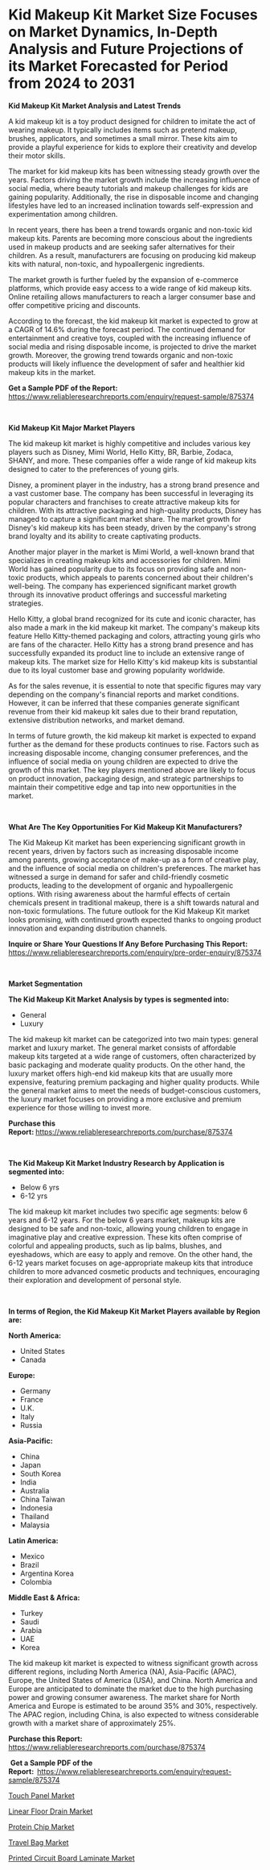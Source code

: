 <p><h1>Kid Makeup Kit Market Size Focuses on Market Dynamics, In-Depth Analysis and Future Projections of its Market Forecasted for Period from 2024 to 2031</h1></p><p><strong>Kid Makeup Kit Market Analysis and Latest Trends</strong></p>
<p><p>A kid makeup kit is a toy product designed for children to imitate the act of wearing makeup. It typically includes items such as pretend makeup, brushes, applicators, and sometimes a small mirror. These kits aim to provide a playful experience for kids to explore their creativity and develop their motor skills.</p><p>The market for kid makeup kits has been witnessing steady growth over the years. Factors driving the market growth include the increasing influence of social media, where beauty tutorials and makeup challenges for kids are gaining popularity. Additionally, the rise in disposable income and changing lifestyles have led to an increased inclination towards self-expression and experimentation among children.</p><p>In recent years, there has been a trend towards organic and non-toxic kid makeup kits. Parents are becoming more conscious about the ingredients used in makeup products and are seeking safer alternatives for their children. As a result, manufacturers are focusing on producing kid makeup kits with natural, non-toxic, and hypoallergenic ingredients.</p><p>The market growth is further fueled by the expansion of e-commerce platforms, which provide easy access to a wide range of kid makeup kits. Online retailing allows manufacturers to reach a larger consumer base and offer competitive pricing and discounts.</p><p>According to the forecast, the kid makeup kit market is expected to grow at a CAGR of 14.6% during the forecast period. The continued demand for entertainment and creative toys, coupled with the increasing influence of social media and rising disposable income, is projected to drive the market growth. Moreover, the growing trend towards organic and non-toxic products will likely influence the development of safer and healthier kid makeup kits in the market.</p></p>
<p><strong>Get a Sample PDF of the Report:&nbsp;</strong> <a href="https://www.reliableresearchreports.com/enquiry/request-sample/875374">https://www.reliableresearchreports.com/enquiry/request-sample/875374</a></p>
<p>&nbsp;</p>
<p><strong>Kid Makeup Kit Major Market Players</strong></p>
<p><p>The kid makeup kit market is highly competitive and includes various key players such as Disney, Mimi World, Hello Kitty, BR, Barbie, Zodaca, SHANY, and more. These companies offer a wide range of kid makeup kits designed to cater to the preferences of young girls.</p><p>Disney, a prominent player in the industry, has a strong brand presence and a vast customer base. The company has been successful in leveraging its popular characters and franchises to create attractive makeup kits for children. With its attractive packaging and high-quality products, Disney has managed to capture a significant market share. The market growth for Disney's kid makeup kits has been steady, driven by the company's strong brand loyalty and its ability to create captivating products.</p><p>Another major player in the market is Mimi World, a well-known brand that specializes in creating makeup kits and accessories for children. Mimi World has gained popularity due to its focus on providing safe and non-toxic products, which appeals to parents concerned about their children's well-being. The company has experienced significant market growth through its innovative product offerings and successful marketing strategies.</p><p>Hello Kitty, a global brand recognized for its cute and iconic character, has also made a mark in the kid makeup kit market. The company's makeup kits feature Hello Kitty-themed packaging and colors, attracting young girls who are fans of the character. Hello Kitty has a strong brand presence and has successfully expanded its product line to include an extensive range of makeup kits. The market size for Hello Kitty's kid makeup kits is substantial due to its loyal customer base and growing popularity worldwide.</p><p>As for the sales revenue, it is essential to note that specific figures may vary depending on the company's financial reports and market conditions. However, it can be inferred that these companies generate significant revenue from their kid makeup kit sales due to their brand reputation, extensive distribution networks, and market demand.</p><p>In terms of future growth, the kid makeup kit market is expected to expand further as the demand for these products continues to rise. Factors such as increasing disposable income, changing consumer preferences, and the influence of social media on young children are expected to drive the growth of this market. The key players mentioned above are likely to focus on product innovation, packaging design, and strategic partnerships to maintain their competitive edge and tap into new opportunities in the market.</p></p>
<p>&nbsp;</p>
<p><strong>What Are The Key Opportunities For Kid Makeup Kit Manufacturers?</strong></p>
<p><p>The Kid Makeup Kit market has been experiencing significant growth in recent years, driven by factors such as increasing disposable income among parents, growing acceptance of make-up as a form of creative play, and the influence of social media on children's preferences. The market has witnessed a surge in demand for safer and child-friendly cosmetic products, leading to the development of organic and hypoallergenic options. With rising awareness about the harmful effects of certain chemicals present in traditional makeup, there is a shift towards natural and non-toxic formulations. The future outlook for the Kid Makeup Kit market looks promising, with continued growth expected thanks to ongoing product innovation and expanding distribution channels.</p></p>
<p><strong>Inquire or Share Your Questions If Any Before Purchasing This Report:</strong> <a href="https://www.reliableresearchreports.com/enquiry/pre-order-enquiry/875374">https://www.reliableresearchreports.com/enquiry/pre-order-enquiry/875374</a></p>
<p>&nbsp;</p>
<p><strong>Market Segmentation</strong></p>
<p><strong>The Kid Makeup Kit Market Analysis by types is segmented into:</strong></p>
<p><ul><li>General</li><li>Luxury</li></ul></p>
<p><p>The kid makeup kit market can be categorized into two main types: general market and luxury market. The general market consists of affordable makeup kits targeted at a wide range of customers, often characterized by basic packaging and moderate quality products. On the other hand, the luxury market offers high-end kid makeup kits that are usually more expensive, featuring premium packaging and higher quality products. While the general market aims to meet the needs of budget-conscious customers, the luxury market focuses on providing a more exclusive and premium experience for those willing to invest more.</p></p>
<p><strong>Purchase this Report:&nbsp;</strong><a href="https://www.reliableresearchreports.com/purchase/875374">https://www.reliableresearchreports.com/purchase/875374</a></p>
<p>&nbsp;</p>
<p><strong>The Kid Makeup Kit Market Industry Research by Application is segmented into:</strong></p>
<p><ul><li>Below 6 yrs</li><li>6-12 yrs</li></ul></p>
<p><p>The kid makeup kit market includes two specific age segments: below 6 years and 6-12 years. For the below 6 years market, makeup kits are designed to be safe and non-toxic, allowing young children to engage in imaginative play and creative expression. These kits often comprise of colorful and appealing products, such as lip balms, blushes, and eyeshadows, which are easy to apply and remove. On the other hand, the 6-12 years market focuses on age-appropriate makeup kits that introduce children to more advanced cosmetic products and techniques, encouraging their exploration and development of personal style.</p></p>
<p>&nbsp;</p>
<p><strong>In terms of Region, the Kid Makeup Kit Market Players available by Region are:</strong></p>
<p>
    <p> <strong> North America: </strong>
        <ul>
            <li>United States</li>
            <li>Canada</li>
        </ul>
        </p> 
    <p> <strong> Europe: </strong>
        <ul>
            <li>Germany</li>
            <li>France</li>
            <li>U.K.</li>
            <li>Italy</li>
            <li>Russia</li>
        </ul>
        </p> 
    <p> <strong> Asia-Pacific: </strong>
        <ul>
            <li>China</li>
            <li>Japan</li>
            <li>South Korea</li>
            <li>India</li>
            <li>Australia</li>
            <li>China Taiwan</li>
            <li>Indonesia</li>
            <li>Thailand</li>
            <li>Malaysia</li>
        </ul>
        </p> 
    <p> <strong> Latin America: </strong>
        <ul>
            <li>Mexico</li>
            <li>Brazil</li>
            <li>Argentina Korea</li>
            <li>Colombia</li>
        </ul>
        </p> 
    <p> <strong> Middle East & Africa: </strong>
        <ul>
            <li>Turkey</li>
            <li>Saudi</li>
            <li>Arabia</li>
            <li>UAE</li>
            <li>Korea</li>
        </ul>
    </p>
    </p>
<p><p>The kid makeup kit market is expected to witness significant growth across different regions, including North America (NA), Asia-Pacific (APAC), Europe, the United States of America (USA), and China. North America and Europe are anticipated to dominate the market due to the high purchasing power and growing consumer awareness. The market share for North America and Europe is estimated to be around 35% and 30%, respectively. The APAC region, including China, is also expected to witness considerable growth with a market share of approximately 25%.</p></p>
<p><strong>Purchase this Report: </strong><a href="https://www.reliableresearchreports.com/purchase/875374">https://www.reliableresearchreports.com/purchase/875374</a></p>
<p>&nbsp;<strong>Get a Sample PDF of the Report:&nbsp;&nbsp;</strong><a href="https://www.reliableresearchreports.com/enquiry/request-sample/875374">https://www.reliableresearchreports.com/enquiry/request-sample/875374</a></p>
<p><strong></strong></p>
<p><p><a href="https://medium.com/p/3d94e56a8ee5/edit">Touch Panel Market</a></p><p><a href="https://medium.com/@annaalexander40/linear-floor-drain-market-furnishes-information-on-market-share-market-trends-and-market-growth-7e007d5854fe">Linear Floor Drain Market</a></p><p><a href="https://medium.com/p/721df42c0aa1/edit">Protein Chip Market</a></p><p><a href="https://medium.com/@annaalexander40/travel-bag-market-analysis-its-cagr-market-segmentation-and-global-industry-overview-d67d5cb16754">Travel Bag Market</a></p><p><a href="https://medium.com/p/d7c4ea85d5a8/edit">Printed Circuit Board Laminate Market</a></p></p>